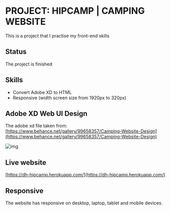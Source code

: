 # PROJECT: HIPCAMP | CAMPING WEBSITE

This is a project that I practise my front-end skills

## Status

The project is finished

## Skills

* Convert Adobe XD to HTML
* Responsive (width screen size from 1920px to 320px)

## Adobe XD Web UI Design

The adobe xd file taken from: [https://www.behance.net/gallery/99658357/Camping-Website-Design](https://www.behance.net/gallery/99658357/Camping-Website-Design)

![img](https://i.imgur.com/ujfm4cF.png)

## Live website

[https://dh-hipcamp.herokuapp.com/](https://dh-hipcamp.herokuapp.com/)

## Responsive

The website has responsive on desktop, laptop, tablet and mobile devices.